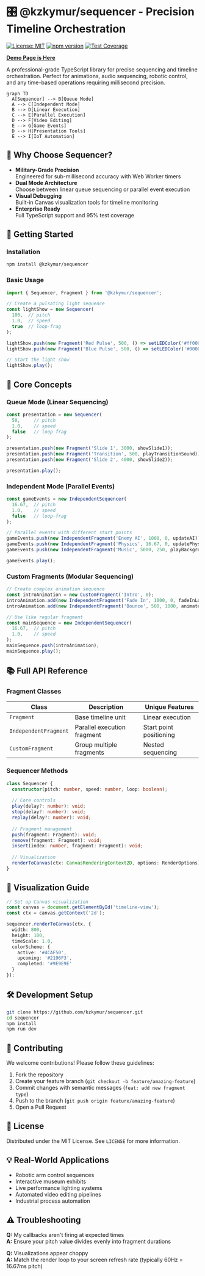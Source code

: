 # 🎛️ @kzkymur/sequencer - Precision Timeline Orchestration

[![License: MIT](https://img.shields.io/badge/License-MIT-yellow.svg)](https://opensource.org/licenses/MIT)
[![npm version](https://img.shields.io/npm/v/@kzkymur/sequencer)](https://www.npmjs.com/package/@kzkymur/sequencer)
[![Test Coverage](https://img.shields.io/badge/coverage-95%25-brightgreen)](https://github.com/kzkymur/sequencer)

[**Demo Page is Here**](https://kzkymur.github.io/sequencer/example/)

A professional-grade TypeScript library for precise sequencing and timeline orchestration. Perfect for animations, audio sequencing, robotic control, and any time-based operations requiring millisecond precision.

```mermaid
graph TD
  A[Sequencer] --> B[Queue Mode]
  A --> C[Independent Mode]
  B --> D[Linear Execution]
  C --> E[Parallel Execution]
  D --> F[Video Editing]
  E --> G[Game Events]
  D --> H[Presentation Tools]
  E --> I[IoT Automation]
```

## 🌟 Why Choose Sequencer?

- **Military-Grade Precision**  
  Engineered for sub-millisecond accuracy with Web Worker timers
- **Dual Mode Architecture**  
  Choose between linear queue sequencing or parallel event execution
- **Visual Debugging**  
  Built-in Canvas visualization tools for timeline monitoring
- **Enterprise Ready**  
  Full TypeScript support and 95% test coverage

## 🚀 Getting Started

### Installation
```bash
npm install @kzkymur/sequencer
```

### Basic Usage
```typescript
import { Sequencer, Fragment } from '@kzkymur/sequencer';

// Create a pulsating light sequence
const lightShow = new Sequencer(
  100,  // pitch 
  1.0,  // speed
  true  // loop-frag
);

lightShow.push(new Fragment('Red Pulse', 500, () => setLEDColor('#ff0000')));
lightShow.push(new Fragment('Blue Pulse', 500, () => setLEDColor('#0000ff')));

// Start the light show
lightShow.play();
```

## 🧩 Core Concepts

### Queue Mode (Linear Sequencing)
```typescript
const presentation = new Sequencer(
  50,     // pitch 
  1.0,    // speed
  false   // loop-frag
);

presentation.push(new Fragment('Slide 1', 3000, showSlide1));
presentation.push(new Fragment('Transition', 500, playTransitionSound));
presentation.push(new Fragment('Slide 2', 4000, showSlide2));

presentation.play();
```

### Independent Mode (Parallel Events)
```typescript
const gameEvents = new IndependentSequencer(
  16.67,  // pitch 
  1.0,    // speed
  false   // loop-frag
);

// Parallel events with different start points
gameEvents.push(new IndependentFragment('Enemy AI', 1000, 0, updateAI));
gameEvents.push(new IndependentFragment('Physics', 16.67, 0, updatePhysics));
gameEvents.push(new IndependentFragment('Music', 5000, 250, playBackgroundScore));

gameEvents.play();
```

### Custom Fragments (Modular Sequencing)
```typescript
// Create complex animation sequence
const introAnimation = new CustomFragment('Intro', 0);
introAnimation.add(new IndependentFragment('Fade In', 1000, 0, fadeInLogo));
introAnimation.add(new IndependentFragment('Bounce', 500, 1000, animateBounce));

// Use like regular fragment
const mainSequence = new IndependentSequencer(
  16.67,  // pitch 
  1.0,    // speed
);
mainSequence.push(introAnimation);
mainSequence.play();
```

## 📚 Full API Reference

### Fragment Classes

| Class               | Description                              | Unique Features              |
|---------------------|------------------------------------------|-------------------------------|
| `Fragment`          | Base timeline unit                       | Linear execution             |
| `IndependentFragment`| Parallel execution fragment             | Start point positioning      |
| `CustomFragment`     | Group multiple fragments                 | Nested sequencing            |

### Sequencer Methods
```typescript
class Sequencer {
  constructor(pitch: number, speed: number, loop: boolean);
  
  // Core controls
  play(delay?: number): void;
  stop(delay?: number): void;
  replay(delay?: number): void;
  
  // Fragment management
  push(fragment: Fragment): void;
  remove(fragment: Fragment): void;
  insert(index: number, fragment: Fragment): void;
  
  // Visualization
  renderToCanvas(ctx: CanvasRenderingContext2D, options: RenderOptions): void;
}
```

## 🎨 Visualization Guide

```typescript
// Set up Canvas visualization
const canvas = document.getElementById('timeline-view');
const ctx = canvas.getContext('2d');

sequencer.renderToCanvas(ctx, {
  width: 800,
  height: 100,
  timeScale: 1.0,
  colorScheme: {
    active: '#4CAF50',
    upcoming: '#2196F3',
    completed: '#9E9E9E'
  }
});
```

## 🛠️ Development Setup

```bash
git clone https://github.com/kzkymur/sequencer.git
cd sequencer
npm install
npm run dev
```

## 🤝 Contributing

We welcome contributions! Please follow these guidelines:
1. Fork the repository
2. Create your feature branch (`git checkout -b feature/amazing-feature`)
3. Commit changes with semantic messages (`feat: add new fragment type`)
4. Push to the branch (`git push origin feature/amazing-feature`)
5. Open a Pull Request

## 📜 License
Distributed under the MIT License. See `LICENSE` for more information.

## 💡 Real-World Applications
- Robotic arm control sequences
- Interactive museum exhibits
- Live performance lighting systems
- Automated video editing pipelines
- Industrial process automation

## ⚠️ Troubleshooting

**Q:** My callbacks aren't firing at expected times  
**A:** Ensure your pitch value divides evenly into fragment durations

**Q:** Visualizations appear choppy  
**A:** Match the render loop to your screen refresh rate (typically 60Hz = 16.67ms pitch)